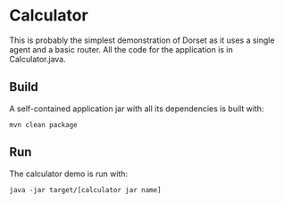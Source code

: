 Calculator
===============
This is probably the simplest demonstration of Dorset as it uses a single agent and a basic router. All the code for the application is in Calculator.java.

Build
-----------
A self-contained application jar with all its dependencies is built with:

```
mvn clean package
```

Run
----------
The calculator demo is run with:

```
java -jar target/[calculator jar name]
```
